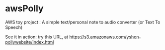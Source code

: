 # awsPolly
AWS toy project : A simple text/personal note to audio converter (or Text To Speech)

See it in action: try this URL, at 
    https://s3.amazonaws.com/yshen-pollywebsite/index.html 
